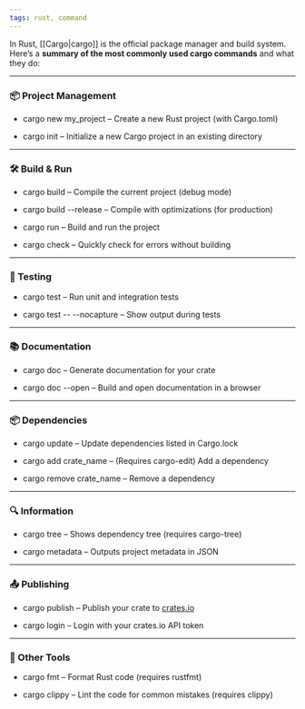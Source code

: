 ```yaml
---
tags: rust, command
---
```


In Rust, [[Cargo|cargo]] is the official package manager and build system. Here’s a **summary of the most commonly used cargo commands** and what they do:

---

### **📦 Project Management**

- cargo new my_project – Create a new Rust project (with Cargo.toml)
    
- cargo init – Initialize a new Cargo project in an existing directory
    

---

### **🛠️ Build & Run**

- cargo build – Compile the current project (debug mode)
    
- cargo build --release – Compile with optimizations (for production)
    
- cargo run – Build and run the project
    
- cargo check – Quickly check for errors without building
    

---

### **🧪 Testing**

- cargo test – Run unit and integration tests
    
- cargo test -- --nocapture – Show output during tests
    

---

### **📚 Documentation**

- cargo doc – Generate documentation for your crate
    
- cargo doc --open – Build and open documentation in a browser
    

---

### **📦 Dependencies**

- cargo update – Update dependencies listed in Cargo.lock
    
- cargo add crate_name – (Requires cargo-edit) Add a dependency
    
- cargo remove crate_name – Remove a dependency
    

---

### **🔍 Information**

- cargo tree – Shows dependency tree (requires cargo-tree)
    
- cargo metadata – Outputs project metadata in JSON
    

---

### **📤 Publishing**

- cargo publish – Publish your crate to [crates.io](https://crates.io)
    
- cargo login – Login with your crates.io API token
    

---

### **🧰 Other Tools**

- cargo fmt – Format Rust code (requires rustfmt)
    
- cargo clippy – Lint the code for common mistakes (requires clippy)
    